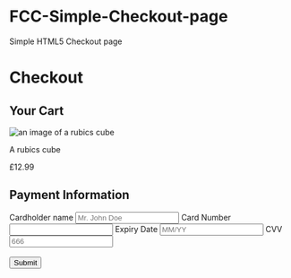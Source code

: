# FCC-Simple-Checkout-page
Simple HTML5 Checkout page 


<!DOCTYPE html>
<html lang="en">

<head>
    <meta charset="UTF-8" />
</head>
<body>
<h1>Checkout</h1>
<section>
    <h2>Your Cart</h2>
    <img src='https://cdn.freecodecamp.org/curriculum/labs/cube.jpg'alt='an image of a rubics cube'></img>
    <p>A rubics cube</p>
    <p>£12.99</p>
</section>
<section>
    <h2>Payment Information</h2>
    <form>
    <label for='card-name'>Cardholder name</label>
        <input aria-required='true'
        id='card-name'
        type='card-name'
        name='card-name'
        placeholder='Mr. John Doe'
        required='true'
        >
       <label for='card-number'>Card Number</label>
       <input aria-required='true'
       id='card-number'
       type='card-number'
       name='card-number'
       required='true'
       >
       <label for='expiry-date'>Expiry Date</label>
       <input aria-required='true'
       id='expiry-date'
       type='expiry-date'
       name='expiry-date'
       placeholder='MM/YY'
       required='true'
       >
       <label for='CVV'>CVV</label>
       <input aria-required='true'
       id='CVV'
       name='CVV'
       placeholder='666'
       required='true'
       >
       <br></br>
      <button id='submit'>Submit</button>
    </form>
</section>
</body>
</html>
